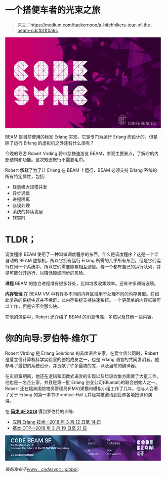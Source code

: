 # 一个搭便车者的光束之旅

> 原文：<https://medium.com/hackernoon/a-hitchhikers-tour-of-the-beam-cdcfb11f0a6c>

![](img/2232216a3528d345fa236b6ea81df541.png)

BEAM 是目前使用的标准 Erlang 实现。它是专门为运行 Erlang 而设计的。但是除了运行 Erlang 的虚拟机之外还有什么梁呢？

今晚的导游 Robert Virding 将带您快速游览 BEAM，参观主要景点，了解它的内部结构和功能。这次短途旅行不需要毛巾。

Robert 解释了为了让 Erlang 在 BEAM 上运行，BEAM 必须支持 Erlang 系统的所有特定属性，包括:

*   轻量级大规模并发
*   异步通信
*   进程隔离
*   错误处理
*   系统的持续发展
*   软实时

# TLDR；

调度程序
BEAM 使用了一种叫做调度程序的东西。什么是调度程序？这是一个半自动的 BEAM 虚拟机，所以它拥有运行 Erlang 所需的几乎所有东西。但是它们运行在同一个系统中，所以它们需要能够相互通信。每一个都有自己的运行队列，并尽可能分开运行，以降低锁或同步的风险。

**进程**
BEAM 的独立进程堆有很多好处，比如垃圾收集效率。还有许多调谐选项。

**内存管理**
在 BEAM VM 中有许多不同的内存区域用于处理不同的内存类型。在如此复杂的系统中这并不稀奇。此内存系统支持快速系统。一个更简单的内存框架可以工作，但是它不会那么快。

在他的演讲中，Robert 还介绍了 BEAM 的消息传递、多核以及其他一些内容。

# 你的向导:罗伯特·维尔丁

Robert Virding 是 Erlang Solutions 的首席语言专家。在爱立信公司时，Robert 是爱立信计算机科学实验室的创始成员之一，也是 Erlang 语言的共同发明者。他参与了最初的系统设计，并贡献了许多最初的库，以及当前的编译器。

在实验室期间，他还在逻辑和函数式语言的实现以及垃圾收集方面做了大量工作。他也是一名企业家，并且是第一批 Erlang 创业公司(Bluetail)的联合创始人之一。Robert 还在瑞典国防物资管理局(FMV)建模和模拟小组工作了几年。他与人合著了关于 Erlang 的第一本书(Prentice-Hall ),并经常被邀请到世界各地授课和演讲。

在 [**码束 SF 2018**](http://www2.erlang-solutions.com/l/23452/2018-02-14/59vqj5) 得到罗伯特的训练:

*   [应用 Erlang 技术—2018 年 3 月 12 日至 14 日](http://www2.erlang-solutions.com/l/23452/2018-02-09/59n1ny)
*   [基本 OTP—2018 年 3 月 19 日至 21 日](http://www2.erlang-solutions.com/l/23452/2018-02-09/59n1ny)

![](img/a16f15d8d7807f99f076da67ff50dfb2.png)

*最初发布于*[*www . codesync . global*](http://www2.erlang-solutions.com/l/23452/2018-02-14/59vqj3)*。*